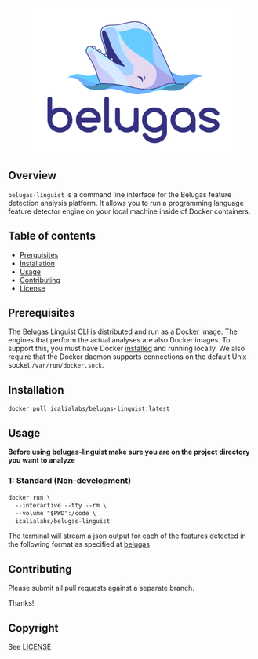 <p align="center">
  <img src="belugas.png" height="300px" alt="Belugas"/>
</p>

## Overview

`belugas-linguist` is a command line interface for the Belugas feature detection analysis
platform. It allows you to run a programming language feature detector engine on your local machine inside of Docker containers.

## Table of contents

- [Prerquisites](#prerequisites)
- [Installation](#installation)
- [Usage](#usage)
- [Contributing](#contributing)
- [License](#license)


## Prerequisites

The Belugas Linguist CLI is distributed and run as a [Docker](https://www.docker.com) image. The engines that perform the actual analyses are also Docker images. To support this, you must have Docker [installed](https://docs.docker.com/engine/installation/) and running locally. We also require that the Docker daemon supports connections on the default Unix socket `/var/run/docker.sock`.

## Installation

```console
docker pull icalialabs/belugas-linguist:latest
```

## Usage

**Before using belugas-linguist make sure you are on the project directory you want to analyze**

### 1: Standard (Non-development)
```console
docker run \
  --interactive --tty --rm \
  --volume "$PWD":/code \
  icalialabs/belugas-linguist
```

The terminal will stream a json output for each of the features detected in the following format as specified at [belugas](https://github.com/IcaliaLabs/belugas/blob/master/documented-spec/spec/SPEC.md#features)

## Contributing

Please submit all pull requests against a separate branch.

Thanks!

## Copyright

See [LICENSE](LICENSE.txt)
